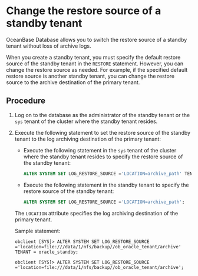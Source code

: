 # Change the restore source of a standby tenant

OceanBase Database allows you to switch the restore source of a standby tenant without loss of archive logs.

When you create a standby tenant, you must specify the default restore source of the standby tenant in the `RESTORE` statement. However, you can change the restore source as needed. For example, if the specified default restore source is another standby tenant, you can change the restore source to the archive destination of the primary tenant.

## Procedure

1. Log on to the database as the administrator of the standby tenant or the `sys` tenant of the cluster where the standby tenant resides.

2. Execute the following statement to set the restore source of the standby tenant to the log archiving destination of the primary tenant:

   * Execute the following statement in the `sys` tenant of the cluster where the standby tenant resides to specify the restore source of the standby tenant:

      ```sql
      ALTER SYSTEM SET LOG_RESTORE_SOURCE ='LOCATION=archive_path' TENANT = tenant_name;
      ```

   * Execute the following statement in the standby tenant to specify the restore source of the standby tenant:

      ```sql
      ALTER SYSTEM SET LOG_RESTORE_SOURCE ='LOCATION=archive_path';
      ```

   The `LOCATION` attribute specifies the log archiving destination of the primary tenant.

   Sample statement:

   ```shell
   obclient [SYS]> ALTER SYSTEM SET LOG_RESTORE_SOURCE ='location=file:///data/1/nfs/backup//ob_oracle_tenant/archive' TENANT = oracle_standby;

   obclient [SYS]> ALTER SYSTEM SET LOG_RESTORE_SOURCE ='location=file:///data/1/nfs/backup//ob_oracle_tenant/archive';
   ```
